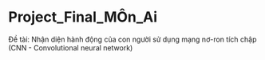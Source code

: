 # Project_Final_MÔn_Ai
Đề tài: Nhận diện hành động của con người sử dụng mạng nơ-ron tích chập (CNN - Convolutional neural network)

